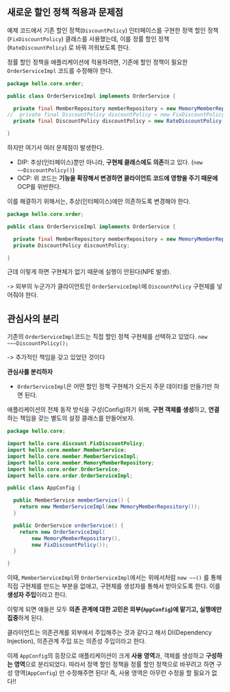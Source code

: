 ## 새로운 할인 정책 적용과 문제점

예제 코드에서 기존 할인 정책(`DiscountPolicy`) 인터페이스를 구현한 정액 할인 정책(`FixDiscountPolicy`) 클래스를 사용했는데, 이를 정률 할인 정책(`RateDiscountPolicy`) 로 바꿔 끼워보도록 한다.



정률 할인 정책을 애플리케이션에 적용하려면, 기존에 할인 정책이 필요한 `OrderServiceImpl` 코드를 수정해야 한다. 



```java
package hello.core.order;

public class OrderServiceImpl implements OrderService {

  private final MemberRepository memberRepository = new MemoryMemberRepository();
//  private final DiscountPolicy discountPolicy = new FixDiscountPolicy();
  private final DiscountPolicy discountPolicy = new RateDiscountPolicy();

}
```



하지만 여기서 여러 문제점이 발생한다.

- DIP: 추상(인터페이스)뿐만 아니라, **구현체 클래스에도 의존**하고 있다. (`new ~~DiscountPolicy()`)
- OCP: 위 코드는 **기능을 확장해서 변경하면 클라이언트 코드에 영향을 주기 때문에** OCP를 위반한다.



이를 해결하기 위해서는, 추상(인터페이스)에만 의존하도록 변경해야 한다.



``` java
package hello.core.order;

public class OrderServiceImpl implements OrderService {

  private final MemberRepository memberRepository = new MemoryMemberRepository();
  private DiscountPolicy discountPolicy;

}
```



근데 이렇게 하면 구현체가 없기 때문에 실행이 안된다(NPE 발생).

-> 외부의 누군가가 클라이언트인 `OrderServiceImpl`에 `DiscountPolicy` 구현체를 넣어줘야 한다.



## 관심사의 분리

기존의 `OrderServiceImpl`코드는 직접 할인 정책 구현체를 선택하고 있었다. `new ~~~DiscountPolicy();`

-> 추가적인 책임을 갖고 있었던 것이다



**관심사를 분리하자**

- `OrderServiceImpl`은 어떤 할인 정책 구현체가 오든지 주문 데이터를 만들기만 하면 된다.



애플리케이션의 전체 동작 방식을 구성(Config)하기 위해, **구현 객체를 생성**하고, **연결**하는 책임을 갖는 별도의 설정 클래스를 만들어보자.

```java
package hello.core;

import hello.core.discount.FixDiscountPolicy;
import hello.core.member.MemberService;
import hello.core.member.MemberServiceImpl;
import hello.core.member.MemoryMemberRepository;
import hello.core.order.OrderService;
import hello.core.order.OrderServiceImpl;

public class AppConfig {

  public MemberService memberService() {
    return new MemberServiceImpl(new MemoryMemberRepository());
  }

  public OrderService orderService() {
    return new OrderServiceImpl(
        new MemoryMemberRepository(),
        new FixDiscountPolicy());
  }

}
```



이때, `MemberServiceImpl`와 `OrderServiceImpl`에서는 위에서처럼 `new ~~()` 를 통해 직접 구현체를 만드는 부분을 없애고, 구현체를 생성자를 통해서 받아오도록 한다. 이를 **생성자 주입**이라고 한다.

이렇게 되면 얘들은 모두 **의존 관계에 대한 고민은 외부(`AppConfig`)에 맡기고, 실행에만 집중**하게 된다.



클라이언트는 의존관계를 외부에서 주입해주는 것과 같다고 해서 DI(Dependency Injection), 의존관계 주입 또는 의존성 주입이라고 한다.



이제 `AppConfig`의 등장으로 애플리케이션이 크게 **사용 영역**과, 객체를 생성하고 **구성하는 영역**으로 분리되었다. 따라서 정액 할인 정책을 정률 할인 정책으로 바꾸려고 하면 구성 영역(`AppConfig`) 만 수정해주면 된다! 즉, 사용 영역은 아무런 수정을 할 필요가 없다!!







